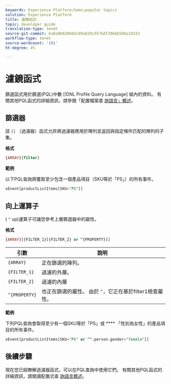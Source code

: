 ```yaml
---
keywords: Experience Platform;home;popular topics
solution: Experience Platform
title: 濾鏡函式
topic: developer guide
translation-type: tm+mt
source-git-commit: 6a0a9b020b0dc89a829c557bdf29b66508a10333
workflow-type: tm+mt
source-wordcount: '191'
ht-degree: 4%

---
```



# 濾鏡函式

篩選函式用於篩選(PQL)中數 [!DNL Profile Query Language] 組內的資料。 有關其他PQL函式的詳細資訊，請參閱「配置檔案查 [詢語言」概述](./overview.md)。

## 篩選器

該 `[]` （過濾器）函式允許將過濾器應用於陣列並返回與指定條件匹配的陣列的子集。

**格式**

```sql
{ARRAY}[filter]
```

**範例**

以下PQL查詢將獲取至少包含一個產品項目（SKU等於「PS」）的所有事件。

```sql
xEvent[productListItems[SKU="PS"]]
```

## 向上運算子

( `^` up)運算子可讓您參考上層篩選器中的屬性。

**格式**

```sql
{ARRAY}[{FILTER_1}[{FILTER_2} or ^{PROPERTY}]]
```

| 引數 | 說明 |
| -------- | ----------- |
| `{ARRAY}` | 正在篩選的陣列。 |
| `{FILTER_1}` | 過濾的外層。 |
| `{FILTER_2}` | 過濾的內層 |
| `^{PROPERTY}` | 也正在篩選的屬性。 由於 `^`，它正在基於filter1檢查屬性。 |

**範例**

下列PQL查詢會取得至少有一個SKU等於「PS」或 **** 「性別為女性」的產品項目的所有事件。

```sql
xEvent[productListItems[SKU="PS" or ^^.person.gender="female"]]
```

## 後續步驟

現在您已經瞭解過濾器函式，可以在PQL查詢中使用它們。 有關其他PQL函式的詳細資訊，請閱讀配置式查 [詢語言概述](./overview.md)。
